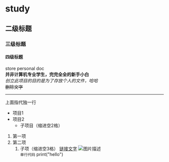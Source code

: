 # study
## 二级标题
### 三级标题
#### 四级标题
store personal doc  
**并非计算机专业学生，完完全全的新手小白**  
*创立此项目的目的是为了存放个人的文件，哈哈*  
~~删除文字~~  
*** 
上面指代独一行  
- 项目1
- 项目2
  - 子项目（缩进空2格）  
1. 第一项
2. 第二项
    1. 子项（缩进空3格）
[链接文字](https://example.com)
![图片描述](图片URL路径)  
`单行代码` print("hello")
